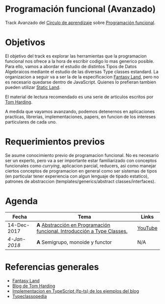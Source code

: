 # Programación funcional (Avanzado)

Track Avanzado del [Circulo de aprendizaje](https://github.com/circulo-aprendizaje/organizacion) sobre [Programación funcional](https://github.com/circulo-aprendizaje/programacion-funcional).

# Objetivos

El objetivo del track es explorar las herramientas que la programacion funcional nos ofrece a la hora de escribir codigo lo mas generico posible. Para ello, vamos a abordar el estudio de distintos Tipos de Datos Algebraicos mediante el estudio de las diversas Type classes estandard. La organizacion a seguir va a ser la de la especificacion [Fantasy Land](https://github.com/fantasyland/fantasy-land), pero no es necesario quedarse dentro de JavaScript. Quienes lo prefieran tambien pueden utilizar [Static Land](https://github.com/rpominov/static-land/blob/master/docs/spec.md).

El material de lectura recomendado es una serie de articulos escritos por [Tom Harding](http://www.tomharding.me/).

A medida que vayamos avanzando, podemos detenernos en aplicaciones practicas, librerias, implementaciones, papers, en funcion de los intereses particulares de cada uno.

# Requerimientos previos

Se asume conocimiento previo de programacion funcional. No es necesario ser un experto, pero va a ser importante estar familiarizado con conceptos funcionales como _currying_, aplicacion parcial, reducers, asi como manejar ciertos conceptos de programacion en general como ser sistemas de tipos (en particular tener experiencia con algun lenguaje de tipado estatico), patrones de abstraccion (templates/generics/abstract classes/interfaces).

# Agenda

Fecha | Tema | Links
--- | --- | ---
14-Dec-2017 | **A** [Abstracción en Programación funcional. Introducción a Type Classes.](https://github.com/circulo-aprendizaje/programacion-funcional/tree/master/avanzado/01-setoide-ord) | [YouTube](https://www.youtube.com/watch?v=rIUBzLdhbgY)
_4-Jan-2018_ | **A** Semigrupo, monoide y functor | N/A

# Referencias generales

* [Fantasy Land](https://github.com/fantasyland/fantasy-land)
* [Blog de Tom Harding](http://www.tomharding.me/)
* [Implementacion en TypeScript (fp-ts) de los ejemplos del blog](https://github.com/gcanti/fp-ts/tree/master/docs/fantas-eel-and-specification)
* [Typeclassopedia](https://wiki.haskell.org/Typeclassopedia)
